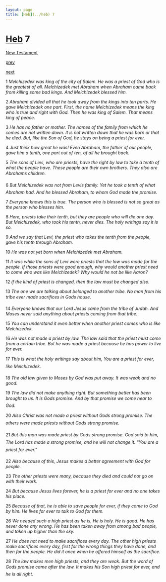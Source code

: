 ```yaml
---
layout: page
title: [Heb](../heb) 7
---
```


# [Heb](../heb) 7

[New Testament](/new-testament)


[prev](heb-6.html)


[next](heb-8.html)

1 _Melchizedek was king of the city of Salem. He was a priest of God who is the greatest of all. Melchizedek met Abraham when Abraham came back from killing some bad kings.  And Melchizedek blessed him._

2 _Abraham divided all that he took away from the kings into ten parts. He gave Melchizedek one part. First, the name Melchizedek means the king who is true and right with God. Then he was king of Salem. That means king of peace._

3 _He has no father or mother. The names of the family from which he comes are not written down. It is not written down that he was born or that he died. But, like the Son of God, he stays on being a priest for ever._

4 _Just think how great he was! Even Abraham, the father of our people, gave him a tenth,  one part out of ten, of all he brought back._

5 _The sons of Levi, who are priests, have the right by law to take a tenth of what the people have. These people are their own brothers. They also are Abrahams children._

6 _But Melchizedek was not from Levis family. Yet he took a tenth of what Abraham had.  And he blessed Abraham, to whom God made the promise._

7 _Everyone knows this is true. The person who is blessed is not so great as the person who blesses him._

8 _Here, priests take their tenth, but they are people who will die one day. But Melchizedek,  who took his tenth, never dies. The holy writings say it is so._

9 _And we say that Levi, the priest who takes the tenth from the people, gave his tenth through Abraham._

10 _He was not yet born when Melchizedek met Abraham._

11 _It was while the sons of Levi were priests that the law was made for the people. If those priests were good enough, why would another priest need to come who was like Melchizedek? Why would he not be like Aaron?_

12 _If the kind of priest is changed, then the law must be changed also._

13 _The one we are talking about belonged to another tribe. No man from his tribe ever made sacrifices in Gods house._

14 _Everyone knows that our Lord Jesus came from the tribe of Judah. And Moses never said anything about priests coming from that tribe._

15 _You can understand it even better when another priest comes who is like Melchizedek._

16 _He was not made a priest by law. The law said that the priest must come from a certain tribe. But he was made a priest because he has power to live for ever._

17 _This is what the holy writings say about him, You are a priest for ever, like Melchizedek._

18 _The old law given to Moses by God was put away. It was weak and no good._

19 _The law did not make anything right. But something better has been brought to us. It is Gods promise. And by that promise we come near to God._

20 _Also Christ was not made a priest without Gods strong promise. The others were made priests without Gods strong promise._

21 _But this man was made priest by Gods strong promise. God said to him, The Lord has made a strong promise, and he will not change it. "You are a priest for ever." _

22 _Also because of this, Jesus makes a better agreement with God for people._

23 _The other priests were many, because they died and could not go on with their work._

24 _But because Jesus lives forever, he is a priest for ever and no one takes his place._

25 _Because of that, he is able to save people for ever, if they come to God by him. He lives for ever to talk to God for them._

26 _We needed such a high priest as he is. He is holy. He is good. He has never done any wrong. He has been taken away from among bad people, and taken up higher than the sky._

27 _He does not need to make sacrifices every day. The other high priests make sacrifices every day, first for the wrong things they have done, and then for the people. He did it once when he offered himself as the sacrifice._

28 _The law makes men high priests, and they are weak. But the word of Gods promise came after the law. It makes his Son high priest for ever, and he is all right._

